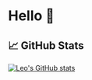 # Hello 👋

## 📈 GitHub Stats
[![Leo's GitHub stats](https://github-readme-stats.vercel.app/api?username=leogaudin&show_icons=true&theme=transparent&show_owner=true)](https://github.com/leogaudin)
